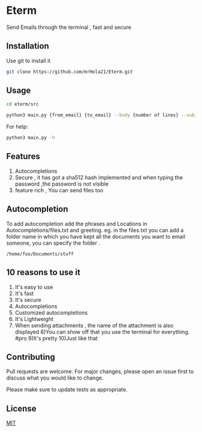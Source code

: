 # Eterm

Send Emails through the terminal , fast and secure

## Installation

Use git to install it

```bash
git clone https://github.com/mrHola21/Eterm.git
```

## Usage

```bash
cd eterm/src
```

```bash
python3 main.py {from_email} {to_email} --body {number of lines} --subject --file {number of files}
```

For help:

```bash
python3 main.py -h
```

## Features

1) Autocompletions
2) Secure , it has got a sha512 hash implemented and when typing the password ,the password is not visible
3) feature rich , You can send files too

## Autocompletion

To add autocompletion add the phrases and Locations in Autocompletions/files.txt and greeting. eg. in the files.txt you
can add a folder name in which you have kept all the documents you want to email someone, you can specify the folder .

```text
/home/foo/Documents/stuff
```

## 10 reasons to use it 

1) It's easy to use 
2) It's fast
3) It's secure
4) Autocompletions
5) Customized autocompletions
6) It's Lightweight
7) When sending attachments , the name of the attachment is also displayed
8)You can show off that you use the terminal for everything. #pro
9)It's pretty
10)Just like that

## Contributing

Pull requests are welcome. For major changes, please open an issue first to discuss what you would like to change.

Please make sure to update tests as appropriate.

## License

[MIT](https://choosealicense.com/licenses/mit/)